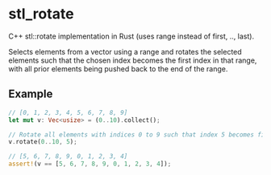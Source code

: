 # stl_rotate

C++ stl::rotate implementation in Rust (uses range instead of first, .., last).

Selects elements from a vector using a range and rotates the selected elements such that the chosen index becomes the first index in that range, with all prior elements being pushed back to the end of the range.

## Example

```rust
// [0, 1, 2, 3, 4, 5, 6, 7, 8, 9]
let mut v: Vec<usize> = (0..10).collect();

// Rotate all elements with indices 0 to 9 such that index 5 becomes first element:
v.rotate(0..10, 5);

// [5, 6, 7, 8, 9, 0, 1, 2, 3, 4]
assert!(v == [5, 6, 7, 8, 9, 0, 1, 2, 3, 4]);
```
